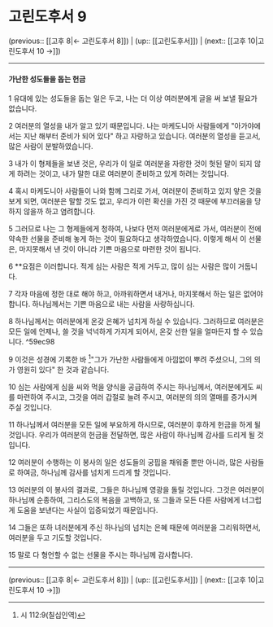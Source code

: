 # 고린도후서 9

(previous:: [[고후 8|← 고린도후서 8]]) | (up:: [[고린도후서]]) | (next:: [[고후 10|고린도후서 10 →]])

***


#### 가난한 성도들을 돕는 헌금
1 
유대에 있는 성도들을 돕는 일은 두고, 나는 더 이상 여러분에게 글을 써 보낼 필요가 없습니다. 


2 
여러분의 열성을 내가 알고 있기 때문입니다. 나는 마케도니아 사람들에게 "아가야에서는 지난 해부터 준비가 되어 있다" 하고 자랑하고 있습니다. 여러분의 열성을 듣고서, 많은 사람이 분발하였습니다.


3 
내가 이 형제들을 보낸 것은, 우리가 이 일로 여러분을 자랑한 것이 헛된 말이 되지 않게 하려는 것이고, 내가 말한 대로 여러분이 준비하고 있게 하려는 것입니다.


4 
혹시 마케도니아 사람들이 나와 함께 그리로 가서, 여러분이 준비하고 있지 앟은 것을 보게 되면, 여러분은 말할 것도 없고, 우리가 이런 확신을 가진 것 때문에 부끄러움을 당하지 않을까 하고 염려합니다.


5 
그러므로 나는 그 형제들에게 청하여, 나보다 먼저 여러분에게로 가서, 여러분이 전에 약속한 선물을 준비해 놓게 하는 것이 필요하다고 생각하였습니다. 이렇게 해서 이 선물은, 마지못해서 낸 것이 아니라 기쁜 마음으로 마련한 것이 됩니다.


6 
**요점은 이러합니다. 적게 심는 사람은 적게 거두고, 많이 심는 사람은 많이 거둡니다.


7 
각자 마음에 정한 대로 해야 하고, 아까워하면서 내거나, 마지못해서 하는 일은 없어야 합니다. 하나님께서는 기쁜 마음으로 내는 사람을 사랑하십니다.


8 
하나님께서는 여러분에게 온갖 은혜가 넘치게 하실 수 있습니다. 그러하므로 여러분은 모든 일에 언제나, 쓸 것을 넉넉하게 가지게 되어서, 온갖 선한 일을 얼마든지 할 수 있습니다. ^59ec98


9 
이것은 성경에 기록한 바 [^1]"그가 가난한 사람들에게 아낌없이 뿌려 주셨으니, 그의 의가 영원히 있다" 한 것과 같습니다.


10 
심는 사람에게 심을 씨와 먹을 양식을 공급하여 주시는 하나님께서, 여러분에게도 씨를 마련하여 주시고, 그것을 여러 갑절로 늘려 주시고, 여러분의 의의 열매를 증가시켜 주실 것입니다.


11 
하나님께서 여러분을 모든 일에 부요하게 하시므로, 여러분이 후하게 헌금을 하게 될 것입니다. 우리가 여러분의 헌금을 전달하면, 많은 사람이 하나님께 감사를 드리게 될 것입니다.


12 
여러분이 수행하는 이 봉사의 일은 성도들의 궁핍을 채워줄 뿐만 아니라, 많은 사람들로 하여금, 하나님께 감사를 넘치게 드리게 할 것입니다.


13 
여러분의 이 봉사의 결과로, 그들은 하나님께 영광을 돌릴 것입니다. 그것은 여러분이 하나님께 순종하여, 그리스도의 복음을 고백하고, 또 그들과 모든 다른 사람에게 너그럽게 도움을 보낸다는 사실이 입증되었기 때문입니다.


14 
그들은 또하 녀러분에게 주신 하나님의 넘치는 은혜 때문에 여러분을 그리워하면서, 여러분을 두고 기도할 것입니다.


15 
말로 다 형언할 수 없는 선물을 주시는 하나님께 감사합니다.


***

(previous:: [[고후 8|← 고린도후서 8]]) | (up:: [[고린도후서]]) | (next:: [[고후 10|고린도후서 10 →]])

[^1]: 시 112:9(칠십인역)